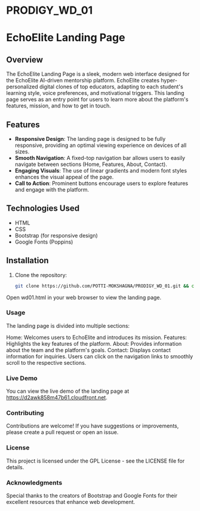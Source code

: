 # PRODIGY_WD_01
# EchoElite Landing Page

## Overview

The EchoElite Landing Page is a sleek, modern web interface designed for the EchoElite AI-driven mentorship platform. EchoElite creates hyper-personalized digital clones of top educators, adapting to each student's learning style, voice preferences, and motivational triggers. This landing page serves as an entry point for users to learn more about the platform's features, mission, and how to get in touch.

## Features

- **Responsive Design**: The landing page is designed to be fully responsive, providing an optimal viewing experience on devices of all sizes.
- **Smooth Navigation**: A fixed-top navigation bar allows users to easily navigate between sections (Home, Features, About, Contact).
- **Engaging Visuals**: The use of linear gradients and modern font styles enhances the visual appeal of the page.
- **Call to Action**: Prominent buttons encourage users to explore features and engage with the platform.

## Technologies Used

- HTML
- CSS
- Bootstrap (for responsive design)
- Google Fonts (Poppins)

## Installation

1. Clone the repository:

   ```bash
   git clone https://github.com/POTTI-MOKSHAGNA/PRODIGY_WD_01.git && cd PRODIGY_WD_01

Open wd01.html in your web browser to view the landing page.

###   Usage
The landing page is divided into multiple sections:

Home: Welcomes users to EchoElite and introduces its mission.
Features: Highlights the key features of the platform.
About: Provides information about the team and the platform's goals.
Contact: Displays contact information for inquiries.
Users can click on the navigation links to smoothly scroll to the respective sections.

###   Live Demo
You can view the live demo of the landing page at https://d2awk858m47b61.cloudfront.net.

###   Contributing
Contributions are welcome! If you have suggestions or improvements, please create a pull request or open an issue.

###   License
This project is licensed under the GPL License - see the LICENSE file for details.

###   Acknowledgments
Special thanks to the creators of Bootstrap and Google Fonts for their excellent resources that enhance web development.
